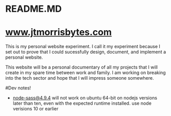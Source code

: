 # README.MD

# www.jtmorrisbytes.com
This is my personal website experiment. I call it my experiment because I set out to prove that I could sucessfully design, document, and implement a personal website.

This website will be a personal documentary of all my projects that I will create in my spare time between work and family. I am working on breaking into the tech sector and hope that I will impress someone somewhere.

#Dev notes!

- node-sass@4.9.4 will not work on ubuntu 64-bit on nodejs versions later than ten, even with the expected runtime installed. use node verisions 10 or earlier